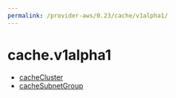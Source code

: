 ```yaml
---
permalink: /provider-aws/0.23/cache/v1alpha1/
---
```


# cache.v1alpha1



* [cacheCluster](cacheCluster.md)
* [cacheSubnetGroup](cacheSubnetGroup.md)
